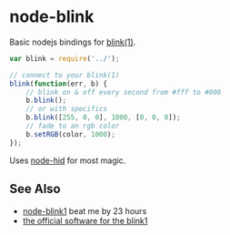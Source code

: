 # node-blink

Basic nodejs bindings for [blink(1)](http://www.kickstarter.com/projects/thingm/blink1-the-usb-rgb-led).

```javascript
var blink = require('../');

// connect to your blink(1)
blink(function(err, b) {
    // blink on & off every second from #fff to #000
    b.blink();
    // or with specifics
    b.blink([255, 0, 0], 1000, [0, 0, 0]);
    // fade to an rgb color
    b.setRGB(color, 1000);
});
```

Uses [node-hid](https://github.com/hanshuebner/node-hid) for most magic.

## See Also

* [node-blink1](https://github.com/sandeepmistry/node-blink1) beat me by 23 hours
* [the official software for the blink1](https://github.com/todbot/blink1)
